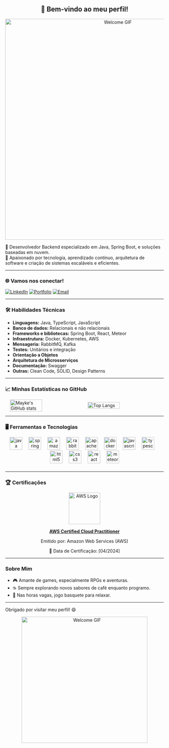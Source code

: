 <div align="center">
  <h2>👋 Bem-vindo ao meu perfil!</h2>
  <img src="https://i.pinimg.com/originals/83/b8/09/83b809857acd41a7bad4935b4734f9fc.gif" alt="Welcome GIF" width="700" >
</div>


🎯 Desenvolvedor Backend especializado em Java, Spring Boot, e soluções baseadas em nuvem.  
🚀 Apaixonado por tecnologia, aprendizado contínuo, arquitetura de software e criação de sistemas escaláveis e eficientes.  

---

### 🌐 Vamos nos conectar!

[![LinkedIn](https://img.shields.io/badge/LinkedIn-blue?style=for-the-badge&logo=linkedin&logoColor=white)](https://www.linkedin.com/in/mayke-anselmo-766301269/)
[![Portfolio](https://img.shields.io/badge/Portfólio-orange?style=for-the-badge&logo=firefox&logoColor=white)](https://seuportfolio.com)
[![Email](https://img.shields.io/badge/Email-red?style=for-the-badge&logo=gmail&logoColor=white)](mailto:mayke.rpmg@gmail.com)

---
<!-- 
### 🚀 Projetos em Destaque

- [📦 **InventoryManager**](https://github.com/maykeanselmo/InventoryManager): Sistema para gerenciamento de estoque em C.  
- [🌐 **GameCatalog**](https://github.com/maykeanselmo/GameCatalog): Plataforma para organização e compartilhamento de coleções de jogos.  
- [☁️ **Gateway API**](https://github.com/maykeanselmo/GatewayAPI): API em Spring Boot integrando serviços externos.  

---
-->

### 🛠️ Habilidades Técnicas

- **Linguagens:** Java, TypeScript, JavaScript
- **Banco de dados:** Relacionais e não relacionais 
- **Frameworks e bibliotecas:** Spring Boot, React, Meteor 
- **Infraestrutura:** Docker, Kubernetes, AWS  
- **Mensageria:** RabbitMQ, Kafka
- **Testes:** Unitários e integração
- **Orientação a Objetos**
- **Arquitetura de Microsserviços**
- **Documentação:** Swagger   
- **Outras:** Clean Code, SOLID, Design Patterns  

---

### 📈 Minhas Estatísticas no GitHub

<div style="display: flex; justify-content: center; align-items: center; gap: 20px;">
  <img src="https://github-readme-stats.vercel.app/api?username=maykeanselmo&show_icons=true&theme=dark" alt="Mayke's GitHub stats" width="45%">
  <img src="https://github-readme-stats.vercel.app/api/top-langs/?username=maykeanselmo&layout=compact&theme=dark" alt="Top Langs" width="45%">
</div>

---

### 🖥️ Ferramentas e Tecnologias

<div align="center">
  <img src="https://skillicons.dev/icons?i=java" height="40" alt="java logo"  />
  <img width="12" />
  <img src="https://skillicons.dev/icons?i=spring" height="40" alt="spring logo"  />
  <img width="12" />
  <img src="https://skillicons.dev/icons?i=aws" height="40" alt="amazonwebservices logo"  />
  <img width="12" />
  <img src="https://skillicons.dev/icons?i=rabbitmq" height="40" alt="rabbitmq logo"  />
  <img width="12" />
  <img src="https://skillicons.dev/icons?i=kafka" height="40" alt="apachekafka logo"  />
  <img width="12" />
  <img src="https://skillicons.dev/icons?i=docker" height="40" alt="docker logo"  />
  <img width="12" />
  <img src="https://skillicons.dev/icons?i=js" height="40" alt="javascript logo"  />
  <img width="12" />
  <img src="https://skillicons.dev/icons?i=ts" height="40" alt="typescript logo"  />
  <img width="12" />
  <img src="https://skillicons.dev/icons?i=html" height="40" alt="html5 logo"  />
  <img width="12" />
  <img src="https://skillicons.dev/icons?i=css" height="40" alt="css3 logo"  />
  <img width="12" />
  <img src="https://skillicons.dev/icons?i=react" height="40" alt="react logo"  />
  <img width="12" />
  <img src="https://www.technotification.com/wp-content/uploads/2017/06/meteorjs.png" height="40" alt="meteor logo"  />
</div>


###

---


### 🏆 Certificações

<div align="center">
  <img src="https://upload.wikimedia.org/wikipedia/commons/9/93/Amazon_Web_Services_Logo.svg" alt="AWS Logo" width="100">
  <a href="https://www.credly.com/badges/2becf92f-c00a-4551-aa63-dda5ca3929a4/linked_in_profile" target="_blank">
    <p><strong>AWS Certified Cloud Practitioner</strong></p>
  </a>
  <p>Emitido por: Amazon Web Services (AWS)</p>
  <p>📅 Data de Certificação: [04/2024]</p>
</div>

---

### Sobre Mim

- 🎮 Amante de games, especialmente RPGs e aventuras.  
- ☕ Sempre explorando novos sabores de café enquanto programo.  
- 🏀 Nas horas vagas, jogo basquete para relaxar.

---

Obrigado por visitar meu perfil! 😄

<div align="center">
  <img src="https://i.giphy.com/media/v1.Y2lkPTc5MGI3NjExdzB0NWQ1NjRmdjZ6OWFjeWhuM3ZzM24waWpodTN5dml4d2k2ZXg5OSZlcD12MV9pbnRlcm5hbF9naWZfYnlfaWQmY3Q9Zw/bGgsc5mWoryfgKBx1u/giphy.gif" alt="Welcome GIF" width="400" >
</div>


